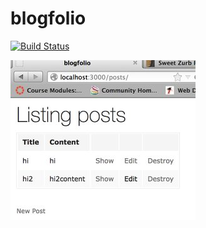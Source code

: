 blogfolio
=========
[![Build Status](https://travis-ci.org/8legged/blogfolio.png?branch=master)](https://travis-ci.org/8legged/blogfolio)

![posts page](public/posts_page.jpg)
